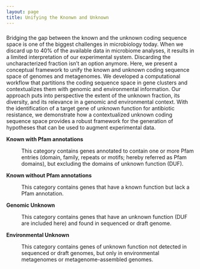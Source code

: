 ```yaml
---
layout: page
title: Unifying the Knonwn and Unknown
---
```

<h3 class="section-heading  text-primary"></h3>


<p>Bridging the gap between the known and the unknown coding sequence space is one of the biggest challenges in microbiology today. When we discard up to 40% of the available data in microbiome analyses, it results in a limited interpretation of our experimental system. Discarding the uncharacterized fraction isn’t an option anymore. Here, we present a conceptual framework to unify the known and unknown coding sequence space of genomes and metagenomes. We developed a computational workflow that partitions the coding sequence space in gene clusters and contextualizes them with genomic and environmental information. Our approach puts into perspective the extent of the unknown fraction, its diversity, and its relevance in a genomic and environmental context. With the identification of a target gene of unknown function for antibiotic resistance, we demonstrate how a contextualized unknown coding sequence space provides a robust framework for the generation of hypotheses that can be used to augment experimental data.
</p>

<dl>
    <dt><b>Known with Pfam annotations</b></dt>
    <dd>
        <p>
        This category contains genes annotated to contain one or more Pfam entries (domain, family, repeats or motifs; hereby referred as Pfam domains), but excluding the domains of unknown function (DUF).
        </p>
    </dd>
    <dt><b>Known without Pfam annotations</b></dt>
    <dd>
        <p>
        This category contains genes that have a known function but lack a Pfam annotation.
        </p>
    </dd>
    <dt><b>Genomic Unknown</b></dt>
    <dd>
        <p>
        This category contains genes that have an unknown function (DUF are included here) and found in sequenced or draft genome.
        </p>
    </dd>
    <dt><b>Environmental Unknown</b></dt>
    <dd>
        <p>This category contains genes of unknown function not detected in sequenced or draft genomes, but only in environmental metagenomes or metagenome-assembled genomes.</p>
	</dd>
</dl>
